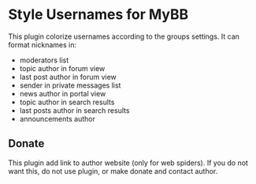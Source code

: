 # Style Usernames for MyBB

This plugin colorize usernames according to the groups settings.
It can format nicknames in:

* moderators list
* topic author in forum view
* last post author in forum view
* sender in private messages list
* news author in portal view
* topic author in search results
* last posts author in search results
* announcements author

## Donate

This plugin add link to author website (only for web spiders). If you do not want this, do not use plugin, or make donate and contact author.
